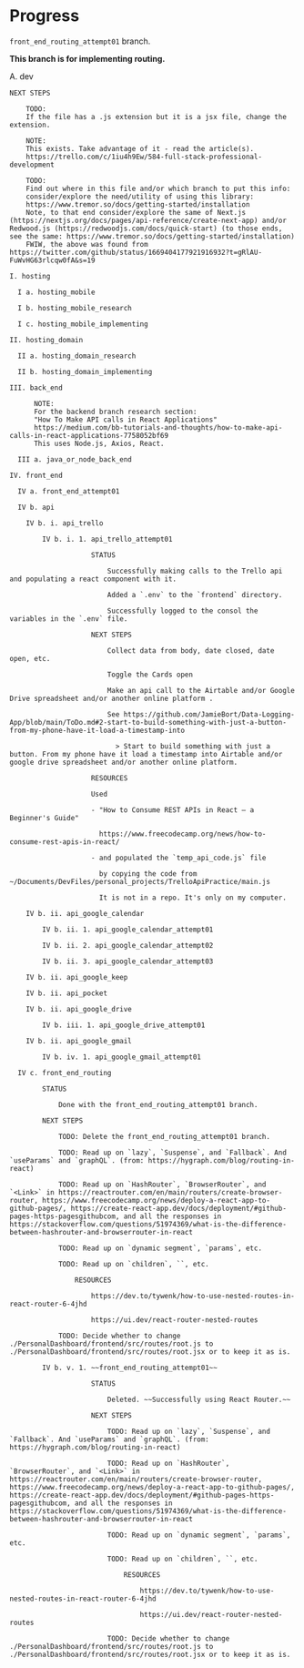 # Progress

`front_end_routing_attempt01` branch.

**This branch is for implementing routing.**

A. dev

    NEXT STEPS

        TODO:
        If the file has a .js extension but it is a jsx file, change the extension.

        NOTE:
        This exists. Take advantage of it - read the article(s).
        https://trello.com/c/1iu4h9Ew/584-full-stack-professional-development

        TODO:
        Find out where in this file and/or which branch to put this info:
        consider/explore the need/utility of using this library:
        https://www.tremor.so/docs/getting-started/installation
        Note, to that end consider/explore the same of Next.js (https://nextjs.org/docs/pages/api-reference/create-next-app) and/or Redwood.js (https://redwoodjs.com/docs/quick-start) (to those ends, see the same: https://www.tremor.so/docs/getting-started/installation)
        FWIW, the above was found from https://twitter.com/github/status/1669404177921916932?t=gRlAU-FuWvHG63rlcqw0fA&s=19

    I. hosting

      I a. hosting_mobile

      I b. hosting_mobile_research

      I c. hosting_mobile_implementing

    II. hosting_domain

      II a. hosting_domain_research

      II b. hosting_domain_implementing

    III. back_end

          NOTE:
          For the backend branch research section:
          "How To Make API calls in React Applications"
          https://medium.com/bb-tutorials-and-thoughts/how-to-make-api-calls-in-react-applications-7758052bf69
          This uses Node.js, Axios, React.

      III a. java_or_node_back_end

    IV. front_end

      IV a. front_end_attempt01

      IV b. api

        IV b. i. api_trello

            IV b. i. 1. api_trello_attempt01

                        STATUS

                            Successfully making calls to the Trello api and populating a react component with it.

                            Added a `.env` to the `frontend` directory.

                            Successfully logged to the consol the variables in the `.env` file.

                        NEXT STEPS

                            Collect data from body, date closed, date open, etc.

                            Toggle the Cards open

                            Make an api call to the Airtable and/or Google Drive spreadsheet and/or another online platform .

                            See https://github.com/JamieBort/Data-Logging-App/blob/main/ToDo.md#2-start-to-build-something-with-just-a-button-from-my-phone-have-it-load-a-timestamp-into

                              > Start to build something with just a button. From my phone have it load a timestamp into Airtable and/or google drive spreadsheet and/or another online platform.

                        RESOURCES

                        Used

                        - "How to Consume REST APIs in React – a Beginner's Guide"

                          https://www.freecodecamp.org/news/how-to-consume-rest-apis-in-react/

                        - and populated the `temp_api_code.js` file

                          by copying the code from ~/Documents/DevFiles/personal_projects/TrelloApiPractice/main.js

                          It is not in a repo. It's only on my computer.

        IV b. ii. api_google_calendar

            IV b. ii. 1. api_google_calendar_attempt01

            IV b. ii. 2. api_google_calendar_attempt02

            IV b. ii. 3. api_google_calendar_attempt03

        IV b. ii. api_google_keep

        IV b. ii. api_pocket

        IV b. ii. api_google_drive

            IV b. iii. 1. api_google_drive_attempt01

        IV b. ii. api_google_gmail

            IV b. iv. 1. api_google_gmail_attempt01

      IV c. front_end_routing

            STATUS

                Done with the front_end_routing_attempt01 branch.

            NEXT STEPS

                TODO: Delete the front_end_routing_attempt01 branch.

                TODO: Read up on `lazy`, `Suspense`, and `Fallback`. And `useParams` and `graphQL`. (from: https://hygraph.com/blog/routing-in-react)

                TODO: Read up on `HashRouter`, `BrowserRouter`, and `<Link>` in https://reactrouter.com/en/main/routers/create-browser-router, https://www.freecodecamp.org/news/deploy-a-react-app-to-github-pages/, https://create-react-app.dev/docs/deployment/#github-pages-https-pagesgithubcom, and all the responses in https://stackoverflow.com/questions/51974369/what-is-the-difference-between-hashrouter-and-browserrouter-in-react

                TODO: Read up on `dynamic segment`, `params`, etc.

                TODO: Read up on `children`, ``, etc.

                    RESOURCES

                        https://dev.to/tywenk/how-to-use-nested-routes-in-react-router-6-4jhd

                        https://ui.dev/react-router-nested-routes

                TODO: Decide whether to change ./PersonalDashboard/frontend/src/routes/root.js to ./PersonalDashboard/frontend/src/routes/root.jsx or to keep it as is.

            IV b. v. 1. ~~front_end_routing_attempt01~~

                        STATUS

                            Deleted. ~~Successfully using React Router.~~

                        NEXT STEPS

                            TODO: Read up on `lazy`, `Suspense`, and `Fallback`. And `useParams` and `graphQL`. (from: https://hygraph.com/blog/routing-in-react)

                            TODO: Read up on `HashRouter`, `BrowserRouter`, and `<Link>` in https://reactrouter.com/en/main/routers/create-browser-router, https://www.freecodecamp.org/news/deploy-a-react-app-to-github-pages/, https://create-react-app.dev/docs/deployment/#github-pages-https-pagesgithubcom, and all the responses in https://stackoverflow.com/questions/51974369/what-is-the-difference-between-hashrouter-and-browserrouter-in-react

                            TODO: Read up on `dynamic segment`, `params`, etc.

                            TODO: Read up on `children`, ``, etc.

                                RESOURCES

                                    https://dev.to/tywenk/how-to-use-nested-routes-in-react-router-6-4jhd

                                    https://ui.dev/react-router-nested-routes

                            TODO: Decide whether to change ./PersonalDashboard/frontend/src/routes/root.js to ./PersonalDashboard/frontend/src/routes/root.jsx or to keep it as is.
